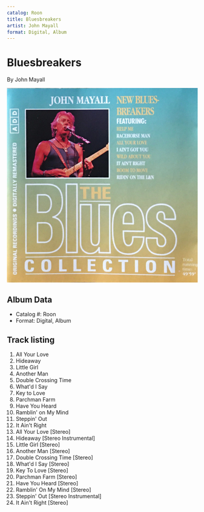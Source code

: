 ```yaml
---
catalog: Roon
title: Bluesbreakers
artist: John Mayall
format: Digital, Album
---
```


# Bluesbreakers

By John Mayall

![](../../assets/albumcovers/John_Mayall-Bluesbreakers.png)

## Album Data

- Catalog #: Roon
- Format: Digital, Album


## Track listing


1. All Your Love
2. Hideaway
3. Little Girl
4. Another Man
5. Double Crossing Time
6. What'd I Say
7. Key to Love
8. Parchman Farm
9. Have You Heard
10. Ramblin' on My Mind
11. Steppin' Out
12. It Ain't Right
13. All Your Love [Stereo]
14. Hideaway [Stereo Instrumental]
15. Little Girl [Stereo]
16. Another Man [Stereo]
17. Double Crossing Time [Stereo]
18. What'd I Say [Stereo]
19. Key To Love [Stereo]
20. Parchman Farm [Stereo]
21. Have You Heard [Stereo]
22. Ramblin' On My Mind [Stereo]
23. Steppin' Out [Stereo Instrumental]
24. It Ain't Right [Stereo]

